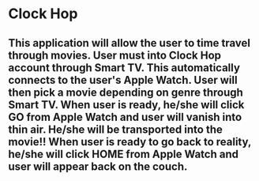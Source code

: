 #                   Clock Hop

## This application will allow the user to time travel through movies. User must into Clock Hop account through Smart TV. This automatically connects to the user's Apple Watch. User will then pick a movie depending on genre through Smart TV. When user is ready, he/she will click GO from Apple Watch and user will vanish into thin air. He/she will be transported into the movie!! When user is ready to go back to reality, he/she will click HOME from Apple Watch and user will appear back on the couch. 
